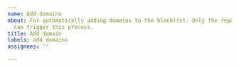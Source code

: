 ```yaml
---
name: Add domains
about: For automatically adding domains to the blocklist. Only the repository owner
  can trigger this process.
title: Add domain
labels: add domains
assignees: ''

---
```



